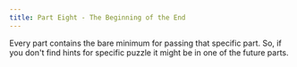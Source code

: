 ```yaml
---
title: Part Eight - The Beginning of the End
---
```


Every part contains the bare minimum for passing that specific part. So, if you don't find hints for specific puzzle it might be in one of the future parts.
